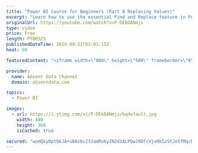 ```yaml
---
title: "Power BI Course for Beginners (Part 8 Replacing Values)"
excerpt: "Learn how to use the essential Find and Replace feature in Power BI."
originalUrl: https://youtube.com/watch?v=P-DEkDANmjs
type: video
price: Free
length: PT8M32S
publishedDateTime: 2019-09-21T03:01:15Z
heat: 50

featuredContent: "<iframe width=\"800\" height=\"500\" frameborder=\"0\" src=\"https://www.youtube.com/embed/P-DEkDANmjs\" allow=\"accelerometer; autoplay; encrypted-media; gyroscope; picture-in-picture\" allowfullscreen></iframe>"

provider:
  name: Absent Data Channel
  domain: absentdata.com

topics:
  - Power BI

images:
  - url: https://i.ytimg.com/vi/P-DEkDANmjs/hqdefault.jpg
    width: 480
    height: 360
    isCached: true

secured: "womQky0ptOkJA+uBAzbcZ3JamRo6yZN2d1ALPQwJ9OfcVjvNkSzStJoSfMq/DCu72TS1MDpeXl6LDr+2R4Xec2OIXuKP7+EboaYmNitMRjbDPaMfjCUbUY5nFSZ3bRjRImXCw6rA+3ntLcu2t99YWm0DpOuU1nuBKTRrgdxlsn4QkYiTTyokWmw/+J6zQ8n2a1c0MMXq7Q1AGqcVkoKW0bRDOt1N0ZQnda2H5b82fymBR7PixxztFZLbUCVC9AyyMsEMiE8eU7pKuqSQDc+or4M4ZDiQREDmEryhQDuYixTSttXgdnqASKEk5hQi/rQEt0Uoxqpc8Mw0OAz/tYQpkh0A0O1gD6aJAFMmP/j+VErcVGqmqHF3QWdo+Vn8+hwcCIEXjOX4pMR9zXLabVkelaah335UJjPRHpLptqlZb9A=;i1dpr8XyIzFMOHcxk+QYMQ=="
---
```


